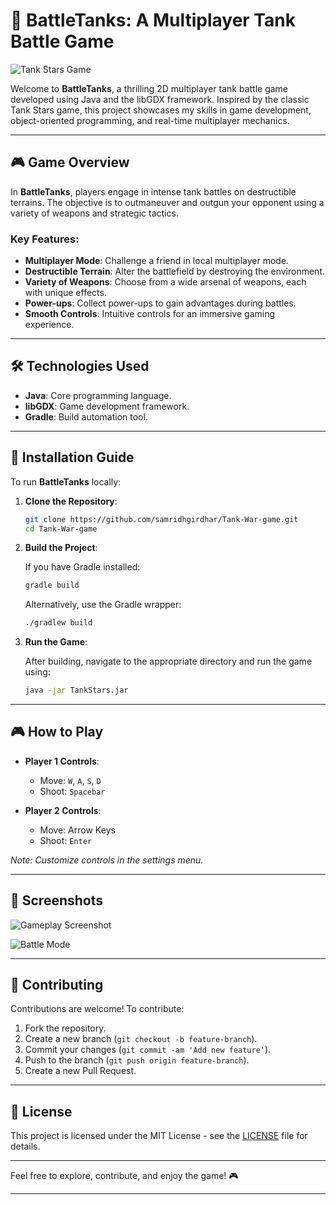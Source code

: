 

# 🚀 BattleTanks: A Multiplayer Tank Battle Game

![Tank Stars Game](https://github.com/samridhgirdhar/Tank-War-game/assets/12345678/your-image.png)

Welcome to **BattleTanks**, a thrilling 2D multiplayer tank battle game developed using Java and the libGDX framework. Inspired by the classic Tank Stars game, this project showcases my skills in game development, object-oriented programming, and real-time multiplayer mechanics.

---

## 🎮 Game Overview

In **BattleTanks**, players engage in intense tank battles on destructible terrains. The objective is to outmaneuver and outgun your opponent using a variety of weapons and strategic tactics.

### Key Features:

* **Multiplayer Mode**: Challenge a friend in local multiplayer mode.
* **Destructible Terrain**: Alter the battlefield by destroying the environment.
* **Variety of Weapons**: Choose from a wide arsenal of weapons, each with unique effects.
* **Power-ups**: Collect power-ups to gain advantages during battles.
* **Smooth Controls**: Intuitive controls for an immersive gaming experience.

---

## 🛠️ Technologies Used

* **Java**: Core programming language.
* **libGDX**: Game development framework.
* **Gradle**: Build automation tool.
---

## 🚀 Installation Guide

To run **BattleTanks** locally:

1. **Clone the Repository**:

   ```bash
   git clone https://github.com/samridhgirdhar/Tank-War-game.git
   cd Tank-War-game
   ```

2. **Build the Project**:

   If you have Gradle installed:

   ```bash
   gradle build
   ```

   Alternatively, use the Gradle wrapper:

   ```bash
   ./gradlew build
   ```

3. **Run the Game**:

   After building, navigate to the appropriate directory and run the game using:

   ```bash
   java -jar TankStars.jar
   ```

---

## 🎮 How to Play

* **Player 1 Controls**:

  * Move: `W`, `A`, `S`, `D`
  * Shoot: `Spacebar`

* **Player 2 Controls**:

  * Move: Arrow Keys
  * Shoot: `Enter`

*Note: Customize controls in the settings menu.*

---

## 📸 Screenshots

![Gameplay Screenshot](https://github.com/samridhgirdhar/Tank-War-game/assets/12345678/screenshot1.png)

![Battle Mode](https://github.com/samridhgirdhar/Tank-War-game/assets/12345678/screenshot2.png)

---

## 🧪 Contributing

Contributions are welcome! To contribute:

1. Fork the repository.
2. Create a new branch (`git checkout -b feature-branch`).
3. Commit your changes (`git commit -am 'Add new feature'`).
4. Push to the branch (`git push origin feature-branch`).
5. Create a new Pull Request.

---

## 📄 License

This project is licensed under the MIT License - see the [LICENSE](LICENSE) file for details.

---

Feel free to explore, contribute, and enjoy the game! 🎮

---
